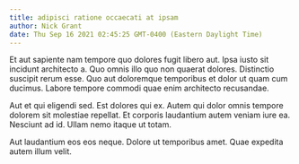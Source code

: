```yaml
---
title: adipisci ratione occaecati at ipsam
author: Nick Grant
date: Thu Sep 16 2021 02:45:25 GMT-0400 (Eastern Daylight Time)
---
```

Et aut sapiente nam tempore quo dolores fugit libero aut. Ipsa iusto sit incidunt architecto a. Quo omnis illo quo non quaerat dolores. Distinctio suscipit rerum esse. Quo aut doloremque temporibus et dolor ut quam cum ducimus. Labore tempore commodi quae enim architecto recusandae.

 Aut et qui eligendi sed. Est dolores qui ex. Autem qui dolor omnis tempore dolorem sit molestiae repellat. Et corporis laudantium autem veniam iure ea. Nesciunt ad id. Ullam nemo itaque ut totam.

 Aut laudantium eos eos neque. Dolore ut temporibus amet. Quae expedita autem illum velit.